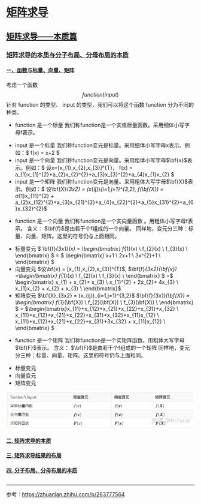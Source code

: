 # [矩阵求导]()
## [矩阵求导——本质篇]()
### [矩阵求导的本质与分子布局、分母布局的本质]()
#### [一、函数与标量、向量、矩阵]()
考虑一个函数
$$
  function(input)
$$
针对 function 的类型、 input 的类型，我们可以将这个函数 function 分为不同的种类。
- function 是一个标量
    我们称function是一个实值标量函数。采用细体小写字母f表示。
 * input 是一个标量
    我们称function变元是标量。采用细体小写字母x表示。例如：$ f(x) = x+2 $
 * input 是一个向量
    我们称function变元是向量。采用粗体小写字母$\bf{x}$表示。例如：$ 设x=[x_{1},x_{2},x_{3}]^{T}， f(x) = a_{1}x_{1}^{2}+a_{2}x_{2}^{2}+a_{3}x_{3}^{2}+a_{4}x_{1}x_{2} $
 * input 是一个矩阵
    我们称function变元是向量。采用粗体大写字母$\bf{X}$表示。例如：$ 设\bf{X}_{3x2} = (x_{ij})_{i=1,j=1}^{3,2}, f(\bf{X}) = a_{1}x_{11}^{2} + a_{2}x_{12}^{2}+a_{3}x_{21}^{2}+a_{4}x_{22}^{2}+a_{5}x_{31}^{2}+a_{6}x_{32}^{2}$
- function 是一个向量
我们称function是一个实向量函数 。用粗体小写字母f表示。
含义： $\bf{f}$是由若干个f组成的一个向量。
同样地，变元分三种：标量、向量、矩阵。这里的符号仍与上面相同。
 * 标量变元
     $ \bf{f}_{3x1}(x) = \begin{bmatrix} f_{1}(x) \\ f_{2}(x) \\ f_{3}(x) \\ \end{bmatrix} $ =  $ \begin{bmatrix}  x+1 \\ 2x+1 \\  3x^{2}+1 \\ \end{bmatrix} $
 * 向量变元
     $设\bf{x} = [x_{1},x_{2},x_{3}]^{T}$,
     $\bf{f}_{3x2}(\bf{x}) =\begin{bmatrix} f_{1}(x) \\ f_{2}(x) \\ f_{3}(x) \\ \end{bmatrix}  $ =$ \begin{bmatrix} x_{1} + x_{2}+ x_{3} \\ x_{1}^{2} + 2x_{2}+ 4x_{3} \\ x_{1}x_{2} + x_{2} + x_{3} \\ \end{bmatrix}$
 * 矩阵变元
     $\bf{X}_{3x2} = (x_{ij})_{i=1,j=1}^{3,2}$
     $\bf{f}_{3x1}(\bf{X}) = \begin{bmatrix} f_{1}(\bf{X}) \\ f_{2}(\bf{X}) \\ f_{3}(\bf{X}) \\ \end{bmatrix} $ = $\begin{bmatrix}x_{11}+x_{12}+x_{21}+x_{22}+x_{31}+x_{32} \\ x_{11}+x_{12}+x_{21}+x_{22}+x_{31}+x_{32}+x_{11}x_{12} \\ x_{11}+x_{12}+x_{21}+x_{22}+x_{31}+3x_{32} + x_{11}x_{12} \\ \end{bmatrix} $
- function 是一个矩阵
我们称function是一个实矩阵函数。用粗体大写字母$\bf{F}$表示。
含义： $\bf{F}$是由若干个f组成的一个矩阵
同样地，变元分三种：标量、向量、矩阵。这里的符号仍与上面相同。
 * 标量变元
 * 向量变元
 * 矩阵变元

![Alt text](image.png)

#### [二. 矩阵求导的本质]()
#### [三. 矩阵求导结果的布局]()
#### [四. 分子布局、分母布局的本质]()
## []()
## []()


-----
参考：https://zhuanlan.zhihu.com/p/263777564